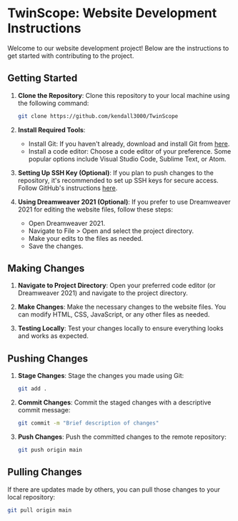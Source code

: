 # TwinScope: Website Development Instructions

Welcome to our website development project! Below are the instructions to get started with contributing to the project.

## Getting Started

1. **Clone the Repository**: Clone this repository to your local machine using the following command:

    ```bash
    git clone https://github.com/kendall3000/TwinScope
    ```

2. **Install Required Tools**:
   - Install Git: If you haven't already, download and install Git from [here](https://git-scm.com/downloads).
   - Install a code editor: Choose a code editor of your preference. Some popular options include Visual Studio Code, Sublime Text, or Atom.

3. **Setting Up SSH Key (Optional)**: If you plan to push changes to the repository, it's recommended to set up SSH keys for secure access. Follow GitHub's instructions [here](https://docs.github.com/en/authentication/connecting-to-github-with-ssh).

4. **Using Dreamweaver 2021 (Optional)**: If you prefer to use Dreamweaver 2021 for editing the website files, follow these steps:
   - Open Dreamweaver 2021.
   - Navigate to File > Open and select the project directory.
   - Make your edits to the files as needed.
   - Save the changes.

## Making Changes

1. **Navigate to Project Directory**: Open your preferred code editor (or Dreamweaver 2021) and navigate to the project directory.

2. **Make Changes**: Make the necessary changes to the website files. You can modify HTML, CSS, JavaScript, or any other files as needed.

3. **Testing Locally**: Test your changes locally to ensure everything looks and works as expected.

## Pushing Changes

1. **Stage Changes**: Stage the changes you made using Git:

    ```bash
    git add .
    ```

2. **Commit Changes**: Commit the staged changes with a descriptive commit message:

    ```bash
    git commit -m "Brief description of changes"
    ```

3. **Push Changes**: Push the committed changes to the remote repository:

    ```bash
    git push origin main
    ```

## Pulling Changes

If there are updates made by others, you can pull those changes to your local repository:

```bash
git pull origin main
